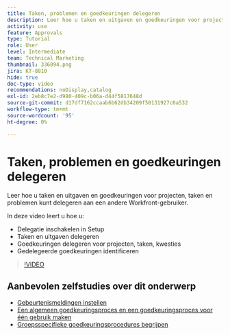 ```yaml
---
title: Taken, problemen en goedkeuringen delegeren
description: Leer hoe u taken en uitgaven en goedkeuringen voor projecten, taken en problemen kunt delegeren aan een andere Workfront-gebruiker.
activity: use
feature: Approvals
type: Tutorial
role: User
level: Intermediate
team: Technical Marketing
thumbnail: 336094.png
jira: KT-8810
hide: true
doc-type: video
recommendations: noDisplay,catalog
exl-id: 2eb8c7e2-d980-409c-b06a-d44f5817648d
source-git-commit: d17df7162ccaab6b62db34209f50131927c0a532
workflow-type: tm+mt
source-wordcount: '95'
ht-degree: 0%

---
```


# Taken, problemen en goedkeuringen delegeren

Leer hoe u taken en uitgaven en goedkeuringen voor projecten, taken en problemen kunt delegeren aan een andere Workfront-gebruiker.

In deze video leert u hoe u:

* Delegatie inschakelen in Setup
* Taken en uitgaven delegeren
* Goedkeuringen delegeren voor projecten, taken, kwesties
* Gedelegeerde goedkeuringen identificeren

>[!VIDEO](https://video.tv.adobe.com/v/3446382/?quality=12&learn=on&enablevpops&captions=dut)

## Aanbevolen zelfstudies over dit onderwerp

* [Gebeurtenismeldingen instellen](/help/administration-and-setup/email-and-in-app-notifications/admin-set-up-event-notifications.md)
* [Een algemeen goedkeuringsproces en een goedkeuringsproces voor één gebruik maken](/help/manage-work/approval-processes-and-milestone-paths/create-a-single-use-approval-process.md)
* [Groepsspecifieke goedkeuringsprocedures begrijpen](/help/administration-and-setup/approval-processes-and-milestone-paths/group-specific-approval-processes.md)

